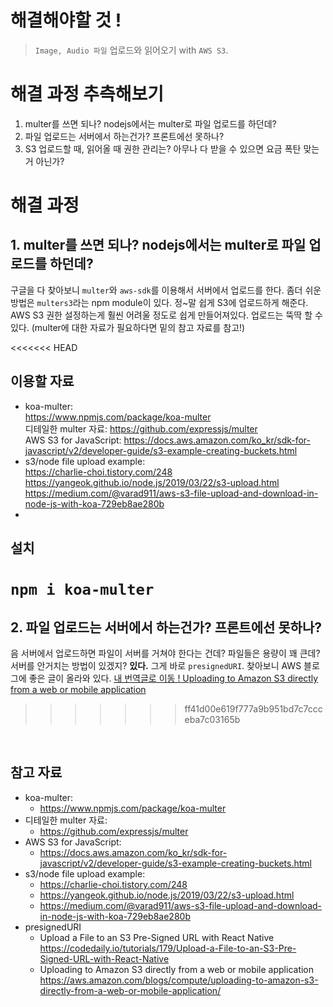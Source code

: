 # 해결해야할 것 !
> `Image, Audio 파일` 업로드와 읽어오기 with `AWS S3`.<br>

# 해결 과정 추측해보기
1. multer를 쓰면 되나? nodejs에서는 multer로 파일 업로드를 하던데?
2. 파일 업로드는 서버에서 하는건가? 프론트에선 못하나?
3. S3 업로드할 때, 읽어올 때 권한 관리는? 아무나 다 받을 수 있으면 요금 폭탄 맞는거 아닌가?

# 해결 과정
## 1. multer를 쓰면 되나? nodejs에서는 multer로 파일 업로드를 하던데?
구글을 다 찾아보니 `multer`와 `aws-sdk`를 이용해서 서버에서 업로드를 한다. 좀더 쉬운 방법은 `multers3`라는 npm module이 있다. 정~말 쉽게 S3에 업로드하게 해준다. AWS S3 권한 설정하는게 훨씬 어려울 정도로 쉽게 만들어져있다. 업로드는 뚝딱 할 수 있다. (multer에 대한 자료가 필요하다면 밑의 참고 자료를 참고!)

<<<<<<< HEAD
## 이용할 자료
- koa-multer:<br>https://www.npmjs.com/package/koa-multer<br>
디테일한 multer 자료: https://github.com/expressjs/multer<br>
AWS S3 for JavaScript: https://docs.aws.amazon.com/ko_kr/sdk-for-javascript/v2/developer-guide/s3-example-creating-buckets.html
- s3/node file upload example:<br>
https://charlie-choi.tistory.com/248<br>
https://yangeok.github.io/node.js/2019/03/22/s3-upload.html<br>
https://medium.com/@varad911/aws-s3-file-upload-and-download-in-node-js-with-koa-729eb8ae280b
-

## 설치
```npm i koa-multer```
=======
## 2. 파일 업로드는 서버에서 하는건가? 프론트에선 못하나?
음 서버에서 업로드하면 파일이 서버를 거쳐야 한다는 건데? 파일들은 용량이 꽤 큰데? 서버를 안거치는 방법이 있겠지?
**있다.** 그게 바로 `presignedURI`. 찾아보니 AWS 블로그에 좋은 글이 올라와 있다. [내 번역글로 이동 ! Uploading to Amazon S3 directly from a web or mobile application](https://aws.amazon.com/blogs/compute/uploading-to-amazon-s3-directly-from-a-web-or-mobile-application/)
>>>>>>> ff41d00e619f777a9b951bd7c7ccceba7c03165b


<br>

## 참고 자료
- koa-multer:<br>
  - https://www.npmjs.com/package/koa-multer<br>
- 디테일한 multer 자료: <br>
  - https://github.com/expressjs/multer<br>
- AWS S3 for JavaScript:<br> 
  - https://docs.aws.amazon.com/ko_kr/sdk-for-javascript/v2/developer-guide/s3-example-creating-buckets.html
- s3/node file upload example:<br>
  - https://charlie-choi.tistory.com/248<br>
  - https://yangeok.github.io/node.js/2019/03/22/s3-upload.html<br>
  - https://medium.com/@varad911/aws-s3-file-upload-and-download-in-node-js-with-koa-729eb8ae280b
- presignedURI<br>
  - Upload a File to an S3 Pre-Signed URL with React Native<br>https://codedaily.io/tutorials/179/Upload-a-File-to-an-S3-Pre-Signed-URL-with-React-Native<br>
  - Uploading to Amazon S3 directly from a web or mobile application<br>https://aws.amazon.com/blogs/compute/uploading-to-amazon-s3-directly-from-a-web-or-mobile-application/
